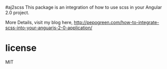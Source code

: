 #aj2scss
This package is an integration of how to use scss in your Angular 2.0 project.

More Details, visit my blog here, http://pepogreen.com/how-to-integrate-scss-into-your-anguarjs-2-0-application/


# license

MIT

